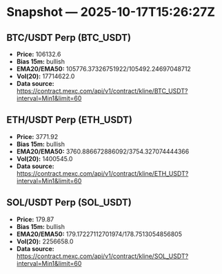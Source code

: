 # Snapshot — 2025-10-17T15:26:27Z

## BTC/USDT Perp (BTC_USDT)
- **Price:** 106132.6
- **Bias 15m:** bullish
- **EMA20/EMA50:** 105776.37326751922/105492.24697048712
- **Vol(20):** 17714622.0
- **Data source:** https://contract.mexc.com/api/v1/contract/kline/BTC_USDT?interval=Min1&limit=60

## ETH/USDT Perp (ETH_USDT)
- **Price:** 3771.92
- **Bias 15m:** bullish
- **EMA20/EMA50:** 3760.886672886092/3754.327074444366
- **Vol(20):** 1400545.0
- **Data source:** https://contract.mexc.com/api/v1/contract/kline/ETH_USDT?interval=Min1&limit=60

## SOL/USDT Perp (SOL_USDT)
- **Price:** 179.87
- **Bias 15m:** bullish
- **EMA20/EMA50:** 179.17227112701974/178.7513054856805
- **Vol(20):** 2256658.0
- **Data source:** https://contract.mexc.com/api/v1/contract/kline/SOL_USDT?interval=Min1&limit=60

